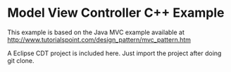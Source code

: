 Model View Controller C++ Example
=================================

This example is based on the Java MVC example available at http://www.tutorialspoint.com/design_pattern/mvc_pattern.htm

A Eclipse CDT project is included here. Just import the project after doing git clone.
